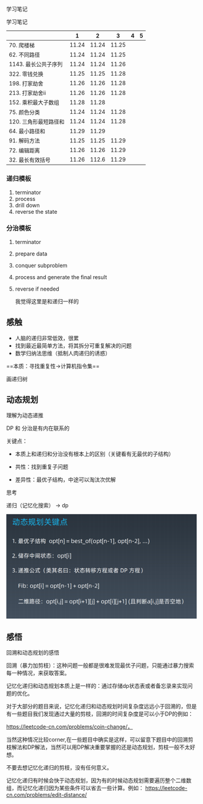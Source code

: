 学习笔记

学习笔记

|                       | 1     | 2     | 3     | 4    | 5    |
| --------------------- | ----- | ----- | ----- | ---- | ---- |
| 70. 爬楼梯            | 11.24 | 11.24 | 11.25 |      |      |
| 62. 不同路径          | 11.24 | 11.24 | 11.25 |      |      |
| 1143. 最长公共子序列  | 11.24 | 11.24 | 11.26 |      |      |
| 322. 零钱兑换         | 11.25 | 11.25 | 11.28 |      |      |
| 198. 打家劫舍         | 11.26 | 11.26 | 11.28 |      |      |
| 213. 打家劫舍ii       | 11.26 | 11.26 | 11.28 |      |      |
| 152. 乘积最大子数组   | 11.28 | 11.28 |       |      |      |
| 75. 颜色分类          | 11.24 | 11.24 | 11.28 |      |      |
| 120. 三角形最短路径和 | 11.24 | 11.24 | 11.28 |      |      |
| 64. 最小路径和        | 11.29 | 11.29 |       |      |      |
| 91. 解码方法          | 11.25 | 11.25 | 11.29 |      |      |
| 72. 编辑距离          | 11.26 | 11.26 | 11.29 |      |      |
| 32. 最长有效括号      | 11.26 | 112.6 | 11.29 |      |      |



### 递归模板

1. terminator
2. process
3. drill down
4. reverse the state

### 分治模板

1. terminator

2. prepare data

3. conquer subproblem

4. process and generate the final result

5. reverse if needed

   我觉得这里是和递归一样的

## 感触



- 人脑的递归非常低效，很累
- 找到最近最简单方法，将其拆分可重复解决的问题
- 数学归纳法思维（抵制人肉递归的诱惑）





==本质：寻找重复性->计算机指令集==

画递归树





## 动态规划

理解为动态递推



DP 和 分治是有内在联系的



关键点：

- 本质上和递归和分治没有根本上的区别（关键看有无最优的子结构）

- 共性：找到重复子问题
- 差异性：最优子结构，中途可以淘汰次优解



思考

递归（记忆化搜索） -> dp



![image-20201123200858935](assets/image-20201123200858935.png)

## 感悟

回溯和动态规划的感悟

回溯（暴力加剪枝）：这种问题一般都是很难发现最优子问题，只能通过暴力搜索每一种情况，来获取答案。

记忆化递归和动态规划本质上是一样的：通过存储dp状态表或者备忘录来实现问题的优化。 

对于大部分的题目来说，记忆化递归和动态规划时间复杂度远远小于回溯的，但是有一些题目我们发现通过大量的剪枝，回溯的时间复杂度是可以小于DP的例如：

https://leetcode-cn.com/problems/coin-change/，

当然这种情况比较corner,在一些题目中确实是这样，可以留意下题目中的回溯剪枝解法和DP解法，当然可以用DP解决重要掌握的还是动态规划，剪枝一般不太好想。 

不要去想记忆化递归的剪枝，没有任何意义。

记忆化递归有时候会快于动态规划，因为有的时候动态规划需要遍历整个二维数组，而记忆化递归因为某些条件可以省去一些计算。例如： https://leetcode-cn.com/problems/edit-distance/